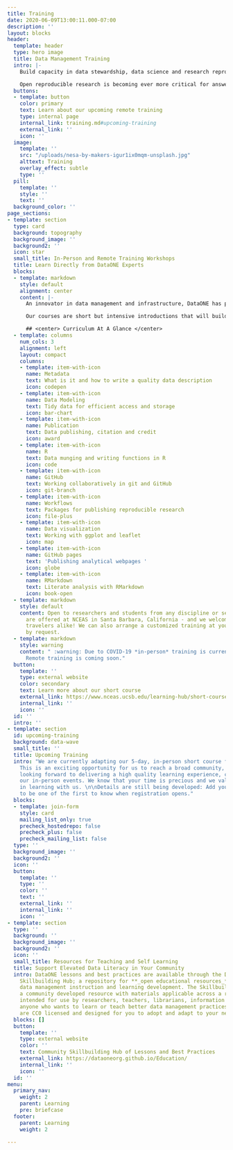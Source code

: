 ```yaml
---
title: Training
date: 2020-06-09T13:00:11.000-07:00
description: ''
layout: blocks
header:
  template: header
  type: hero image
  title: Data Management Training
  intro: |-
    Build capacity in data stewardship, data science and research reproducibility

    Open reproducible research is becoming ever more critical for answering today’s complex questions at the scale and speed needed for solutions. In collaboration with the National Center for Ecological Synthesis and Analysis, DataONE has developed lessons, best practices, and training programs in data management to support research efficiency, productivity, and transparency.
  buttons:
  - template: button
    color: primary
    text: Learn about our upcoming remote training
    type: internal page
    internal_link: training.md#upcoming-training
    external_link: ''
    icon: ''
  image:
    template: ''
    src: "/uploads/nesa-by-makers-igur1ix0mqm-unsplash.jpg"
    alttext: Training
    overlay_effect: subtle
    type: ''
  pill:
    template: ''
    style: ''
    text: ''
  background_color: ''
page_sections:
- template: section
  type: card
  background: topography
  background_image: ''
  background2: ''
  icon: star
  small_title: In-Person and Remote Training Workshops
  title: Learn Directly from DataONE Experts
  blocks:
  - template: markdown
    style: default
    alignment: center
    content: |-
      An innovator in data management and infrastructure, DataONE has partnered with NCEAS, leaders in data-intensive synthesis research, to offer access to experienced trainers, phenomenal resources, and an inclusive and interactive learning environment.

      Our courses are short but intensive introductions that will build your skills in a variety of data science topics, ranging from the basics of programming in a new language to advanced computing techniques. As active practitioners  in advancing the field of data science, our instructors are able to incorporate the latest advancements into the curriculum. <br><br>

      ## <center> Curriculum At A Glance </center>
  - template: columns
    num_cols: 3
    alignment: left
    layout: compact
    columns:
    - template: item-with-icon
      name: Metadata
      text: What is it and how to write a quality data description
      icon: codepen
    - template: item-with-icon
      name: Data Modeling
      text: Tidy data for efficient access and storage
      icon: bar-chart
    - template: item-with-icon
      name: Publication
      text: Data publishing, citation and credit
      icon: award
    - template: item-with-icon
      name: R
      text: Data munging and writing functions in R
      icon: code
    - template: item-with-icon
      name: GitHub
      text: Working collaboratively in git and GitHub
      icon: git-branch
    - template: item-with-icon
      name: Workflows
      text: Packages for publishing reproducible research
      icon: file-plus
    - template: item-with-icon
      name: Data visualization
      text: Working with ggplot and leaflet
      icon: map
    - template: item-with-icon
      name: GitHub pages
      text: 'Publishing analytical webpages '
      icon: globe
    - template: item-with-icon
      name: RMarkdown
      text: Literate analysis with RMarkdown
      icon: book-open
  - template: markdown
    style: default
    content: Open to researchers and students from any discipline or sector, courses
      are offered at NCEAS in Santa Barbara, California - and we welcome locals and
      travelers alike! We can also arrange a customized training at your home institution
      by request.
  - template: markdown
    style: warning
    content: " :warning: Due to COVID-19 *in-person* training is currently postponed.
      Remote training is coming soon."
  button:
    template: ''
    type: external website
    color: secondary
    text: Learn more about our short course
    external_link: https://www.nceas.ucsb.edu/learning-hub/short-course
    internal_link: ''
    icon: ''
  id: ''
  intro: ''
- template: section
  id: upcoming-training
  background: data-wave
  small_title: ''
  title: Upcoming Training
  intro: "We are currently adapting our 5-day, in-person short course for remote delivery.
    This is an exciting opportunity for us to reach a broad community, and we are
    looking forward to delivering a high quality learning experience, consistent with
    our in-person events. We know that your time is precious and we value your investment
    in learning with us. \n\nDetails are still being developed: Add your email below
    to be one of the first to know when registration opens."
  blocks:
  - template: join-form
    style: card
    mailing_list_only: true
    precheck_hostedrepo: false
    precheck_plus: false
    precheck_mailing_list: false
  type: ''
  background_image: ''
  background2: ''
  icon: ''
  button:
    template: ''
    type: ''
    color: ''
    text: ''
    external_link: ''
    internal_link: ''
    icon: ''
- template: section
  type: ''
  background: ''
  background_image: ''
  background2: ''
  icon: ''
  small_title: Resources for Teaching and Self Learning
  title: Support Elevated Data Literacy in Your Community
  intro: DataONE lessons and best practices are available through the Data Management
    Skillbuilding Hub; a repository for **_open educational resources_** for use in
    data management instruction and learning development. The Skillbuilding Hub is
    a community developed resource with materials applicable across a range of contexts,
    intended for use by researchers, teachers, librarians, information managers or
    anyone who wants to learn or teach better data management practices. All the materials
    are CC0 licensed and designed for you to adopt and adapt to your needs.
  blocks: []
  button:
    template: ''
    type: external website
    color: ''
    text: Community Skillbuilding Hub of Lessons and Best Practices
    external_link: https://dataoneorg.github.io/Education/
    internal_link: ''
    icon: ''
  id: ''
menu:
  primary_nav:
    weight: 2
    parent: Learning
    pre: briefcase
  footer:
    parent: Learning
    weight: 2

---
```

